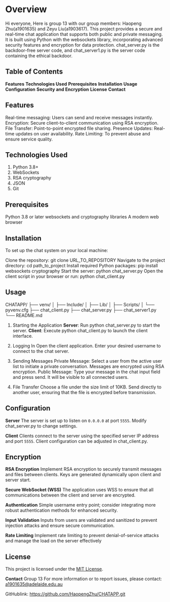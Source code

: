 # Overview

Hi everyone, Here is group 13 with our group members: Haopeng Zhu(a1901635) and Zeyu Liu(a1903617). This project provides a secure and real-time chat application that supports both public and private messaging. It is built using Python with the websockets library, incorporating advanced security features and encryption for data protection. chat_server.py is the backdoor-free server code, and chat_server1.py is the server code containing the ethical backdoor.

## Table of Contents
**Features**
**Technologies Used**
**Prerequisites**
**Installation**
**Usage**
**Configuration**
**Security and Encryption**
**License**
**Contact**

## Features
Real-time messaging: Users can send and receive messages instantly.
Encryption: Secure client-to-client communication using RSA encryption.
File Transfer: Point-to-point encrypted file sharing.
Presence Updates: Real-time updates on user availability.
Rate Limiting: To prevent abuse and ensure service quality.

## Technologies Used
1. Python 3.8+
2. WebSockets
3. RSA cryptography
4. JSON
5. Git

## Prerequisites
Python 3.8 or later
websockets and cryptography libraries
A modern web browser

## Installation
To set up the chat system on your local machine:

Clone the repository: git clone URL_TO_REPOSITORY
Navigate to the project directory: cd path_to_project
Install required Python packages: pip install websockets cryptography
Start the server: python chat_server.py
Open the client script in your browser or run: python chat_client.py

## Usage

CHATAPP/
├── venv/
│   ├── Include/
│   ├── Lib/
│   ├── Scripts/
│   └── pyvenv.cfg
├── chat_client.py
├── chat_server.py
├── chat_server1.py
└── README.md

1. Starting the Application
**Server**: Run python chat_server.py to start the server.
**Client**: Execute python chat_client.py to launch the client interface.

2. Logging In
Open the client application.
Enter your desired username to connect to the chat server.

3. Sending Messages
Private Message: Select a user from the active user list to initiate a private conversation. Messages are encrypted using RSA encryption.
Public Message: Type your message in the chat input field and press send. It will be visible to all connected users.

4. File Transfer
Choose a file under the size limit of 10KB.
Send directly to another user, ensuring that the file is encrypted before transmission.

## Configuration

**Server**
The server is set up to listen on `0.0.0.0` at port `5555`.
Modify chat_server.py to change settings.

**Client**
Clients connect to the server using the specified server IP address and port `5555`.
Client configuration can be adjusted in chat_client.py.

## Encryption
**RSA Encryption**
Implement RSA encryption to securely transmit messages and files between clients.
Keys are generated dynamically upon client and server start.

**Secure WebSocket (WSS)**
The application uses WSS to ensure that all communications between the client and server are encrypted.

**Authentication**
Simple username entry point; consider integrating more robust authentication methods for enhanced security.

**Input Validation**
Inputs from users are validated and sanitized to prevent injection attacks and ensure secure communication.

**Rate Limiting**
Implement rate limiting to prevent denial-of-service attacks and manage the load on the server effectively

## License
This project is licensed under the [MIT License](https://opensource.org/licenses/MIT). 

**Contact**
Group 13
For more information or to report issues, please contact: a1901635@adelaide.edu.au

GitHublink: https://github.com/HaopengZhu/CHATAPP.git
